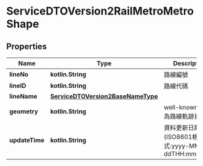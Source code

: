 
# ServiceDTOVersion2RailMetroMetroShape

## Properties
Name | Type | Description | Notes
------------ | ------------- | ------------- | -------------
**lineNo** | **kotlin.String** | 路線編號 | 
**lineID** | **kotlin.String** | 路線代碼 | 
**lineName** | [**ServiceDTOVersion2BaseNameType**](ServiceDTOVersion2BaseNameType.md) |  | 
**geometry** | **kotlin.String** | well-known text，為路線軌跡資料 | 
**updateTime** | **kotlin.String** | 資料更新日期時間(ISO8601格式:yyyy-MM-ddTHH:mm:sszzz) | 



